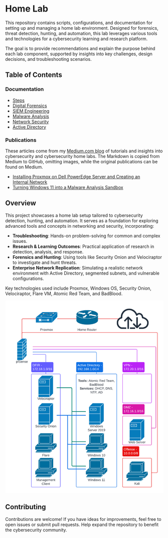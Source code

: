 # **Home Lab**  

This repository contains scripts, configurations, and documentation for setting up and managing a home lab environment. Designed for forensics, threat detection, hunting, and automation, this lab leverages various tools and technologies for a cybersecurity learning and research platform.  

The goal is to provide recommendations and explain the purpose behind each lab component, supported by insights into key challenges, design decisions, and troubleshooting scenarios.  

## **Table of Contents**  

### **Documentation**  
- [Steps](Documentation/steps.md)  
- [Digital Forensics](Documentation/digital_forensics.md)  
- [SIEM Engineering](Documentation/siem_engineering.md)  
- [Malware Analysis](Documentation/malware_analysis.md)  
- [Network Security](Documentation/network_security.md)  
- [Active Directory](Documentation/active_directory.md)

### **Publications**

These articles come from my [Medium.com blog](https://medium.com/@logan.flecke) of tutorials and insights into cybersecurity and cybersecurity home labs. The Markdown is copied from Medium to GitHub, omitting images, while the original publications can be found on Medium.

- [Installing Proxmox on Dell PowerEdge Server and Creating an Internal Network](Publications/proxmox_install.md)
- [Turning Windows 11 into a Malware Analysis Sandbox](Publications/flare_install.md)

## **Overview**  

This project showcases a home lab setup tailored to cybersecurity detection, hunting, and automation. It serves as a foundation for exploring advanced tools and concepts in networking and security, incorporating:  
- **Troubleshooting**: Hands-on problem-solving for common and complex issues.  
- **Research & Learning Outcomes**: Practical application of research in detection, analysis, and response.  
- **Forensics and Hunting**: Using tools like Security Onion and Velociraptor to investigate and hunt threats.  
- **Enterprise Network Replication**: Simulating a realistic network environment with Active Directory, segmented subnets, and vulnerable configurations.  

Key technologies used include Proxmox, Windows OS, Security Onion, Velociraptor, Flare VM, Atomic Red Team, and BadBlood.  

![Network Diagram](Documentation/images/expanded_home_lab_network.png)  

## **Contributing**  

Contributions are welcome! If you have ideas for improvements, feel free to open issues or submit pull requests. Help expand the repository to benefit the cybersecurity community.  
